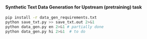 #### Synthetic Text Data Generation for Upstream (pretraining) task
```bash
pip install -r data_gen_requirements.txt
python save_txt.py >> save_txt.out 2>&1
python data_gen.py en 2>&1 # partially done
python data_gen.py hi 2>&1  # to do
```
